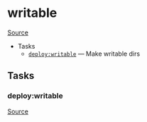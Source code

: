 <!-- DO NOT EDIT THIS FILE! -->
<!-- Instead edit recipe/deploy/writable.php -->
<!-- Then run bin/docgen -->

# writable

[Source](/recipe/deploy/writable.php)



* Tasks
  * [`deploy:writable`](#deploywritable) — Make writable dirs


## Tasks
### deploy:writable
[Source](/recipe/deploy/writable.php#L5)



